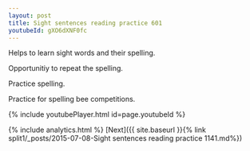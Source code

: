 ```yaml
---
layout: post
title: Sight sentences reading practice 601
youtubeId: gXO6dXNF0fc
---
```

 
 
Helps to learn sight words and their spelling.

Opportunitiy to repeat the spelling. 

Practice spelling. 
 
Practice for spelling bee competitions. 
 
{% include youtubePlayer.html id=page.youtubeId %}
 
 
{% include analytics.html %} 
[Next]({{ site.baseurl }}{% link  split1/_posts/2015-07-08-Sight sentences reading practice 1141.md%})
 
